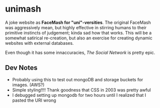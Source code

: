 # unimash

A joke website as **FaceMash for "uni"-versities**. The original FaceMash
was aggressively mean, but highly effective in stirring humans to their primitive
instincts of judgement; kinda sad how that works. This will be a somewhat satirical
re-creation, but also an exercise for creating dynamic websites with external databases.

Even though it has some innaccuracies, _The Social Network_ is pretty epic.

## Dev Notes

- Probably using this to test out mongoDB and storage buckets for images. (AWS?)
- Simple styling!!!! Thank goodness that CSS in 2003 was pretty awful
- I debugged setting up mongodb for two hours until I realized that I pasted the URI wrong
